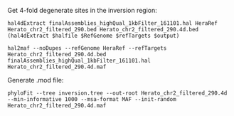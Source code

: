 Get 4-fold degenerate sites in the inversion region:

    hal4dExtract finalAssemblies_highQual_1kbFilter_161101.hal HeraRef Herato_chr2_filtered_290.bed Herato_chr2_filtered_290.4d.bed
    (hal4dExtract $halfile $RefGenome $refTargets $output)
    
    hal2maf --noDupes --refGenome HeraRef --refTargets Herato_chr2_filtered_290.4d.bed finalAssemblies_highQual_1kbFilter_161101.hal Herato_chr2_filtered_290.4d.maf
    
Generate .mod file:

    phyloFit --tree inversion.tree --out-root Herato_chr2_filtered_290.4d --min-informative 1000 --msa-format MAF --init-random Herato_chr2_filtered_290.4d.maf
    
    
    
